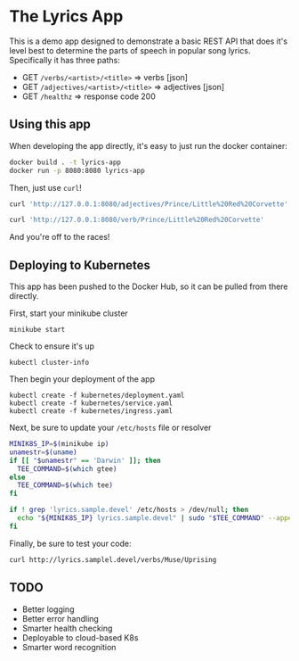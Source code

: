 # The Lyrics App

This is a demo app designed to demonstrate a basic REST API that does it's level
best to determine the parts of speech in popular song lyrics. Specifically it
has three paths:

* GET `/verbs/<artist>/<title>` => verbs [json]
* GET `/adjectives/<artist>/<title>` => adjectives [json]
* GET `/healthz` => response code 200

## Using this app

When developing the app directly, it's easy to just run the docker container:

```bash
docker build . -t lyrics-app
docker run -p 8080:8080 lyrics-app
```

Then, just use `curl`!

```bash
curl 'http://127.0.0.1:8080/adjectives/Prince/Little%20Red%20Corvette'
```

```bash
curl 'http://127.0.0.1:8080/verb/Prince/Little%20Red%20Corvette'
```

And you're off to the races!

## Deploying to Kubernetes
This app has been pushed to the Docker Hub, so it can be pulled from there
directly. 

First, start your minikube cluster

```
minikube start
```

Check to ensure it's up

```
kubectl cluster-info
```

Then begin your deployment of the app

```
kubectl create -f kubernetes/deployment.yaml
kubectl create -f kubernetes/service.yaml
kubectl create -f kubernetes/ingress.yaml
```

Next, be sure to update your `/etc/hosts` file or resolver

```bash
MINIK8S_IP=$(minikube ip)
unamestr=$(uname)
if [[ "$unamestr" == 'Darwin' ]]; then
  TEE_COMMAND=$(which gtee)
else
  TEE_COMMAND=$(which tee)
fi

if ! grep 'lyrics.sample.devel' /etc/hosts > /dev/null; then
  echo "${MINIK8S_IP} lyrics.sample.devel" | sudo "$TEE_COMMAND" --append /etc/hosts
fi
```

Finally, be sure to test your code:

```bash
curl http://lyrics.samplel.devel/verbs/Muse/Uprising
```

## TODO

* Better logging
* Better error handling
* Smarter health checking
* Deployable to cloud-based K8s
* Smarter word recognition
